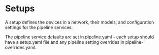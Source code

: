 # Setups

A setup defines the devices in a network, their models, and configuration settings for the pipeline services.

The pipeline service defaults are set in pipeline.yaml - each setup should have a setup.yaml file and any pipeline setting overrides in pipeline-overrides.yaml.
